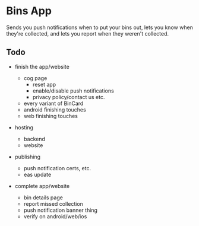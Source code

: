 # Bins App

Sends you push notifications when to put your bins out, lets you know when they're collected, and lets you report when they weren't collected.

## Todo

* finish the app/website
  * cog page
    * reset app
    * enable/disable push notifications
    * privacy policy/contact us etc.
  * every variant of BinCard
  * android finishing touches
  * web finishing touches
* hosting
  * backend
  * website
* publishing
  * push notification certs, etc.
  * eas update

* complete app/website
  * bin details page
  * report missed collection
  * push notification banner thing
  * verify on android/web/ios